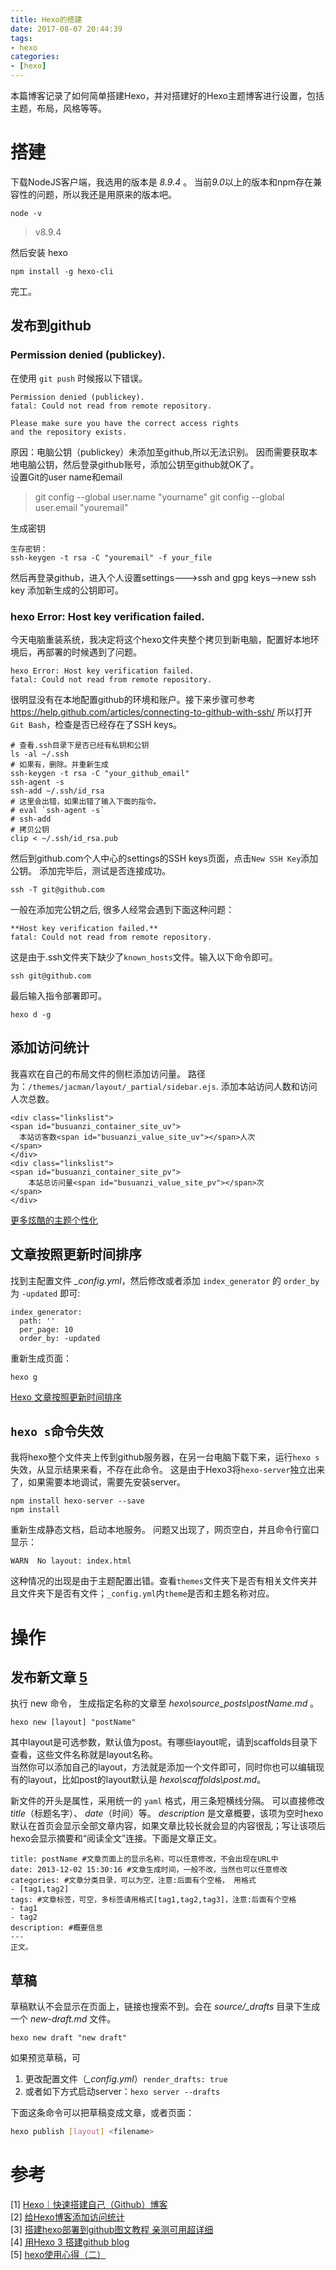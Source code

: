 ```yaml
---
title: Hexo的搭建
date: 2017-08-07 20:44:39
tags:
- hexo
categories:
- [hexo]
---
```


本篇博客记录了如何简单搭建Hexo，并对搭建好的Hexo主题博客进行设置，包括主题，布局，风格等等。

<!-- more -->

# 搭建

下载NodeJS客户端，我选用的版本是 *8.9.4* 。 当前*9.0*以上的版本和npm存在兼容性的问题，所以我还是用原来的版本吧。

```
node -v
```

> v8.9.4

然后安装 hexo
```
npm install -g hexo-cli
```
完工。

## 发布到github

### Permission denied (publickey).  

在使用 `git push`  时候报以下错误。

	Permission denied (publickey).
	fatal: Could not read from remote repository.

	Please make sure you have the correct access rights
	and the repository exists.

原因：电脑公钥（publickey）未添加至github,所以无法识别。 因而需要获取本地电脑公钥，然后登录github账号，添加公钥至github就OK了。  
设置Git的user name和email  

> git config --global user.name "yourname"
> git config --global user.email "youremail" 

生成密钥 
```
生存密钥：
ssh-keygen -t rsa -C "youremail" -f your_file
```

然后再登录github，进入个人设置settings--->ssh and gpg keys-->new ssh key 添加新生成的公钥即可。

### hexo Error: Host key verification failed.   


今天电脑重装系统，我决定将这个hexo文件夹整个拷贝到新电脑，配置好本地环境后，再部署的时候遇到了问题。

    hexo Error: Host key verification failed. 
    fatal: Could not read from remote repository.

很明显没有在本地配置github的环境和账户。接下来步骤可参考<https://help.github.com/articles/connecting-to-github-with-ssh/>
所以打开`Git Bash`，检查是否已经存在了SSH keys。
```
# 查看.ssh目录下是否已经有私钥和公钥
ls -al ~/.ssh
# 如果有，删除。并重新生成
ssh-keygen -t rsa -C "your_github_email"
ssh-agent -s
ssh-add ~/.ssh/id_rsa
# 这里会出错，如果出错了输入下面的指令。
# eval `ssh-agent -s`
# ssh-add
# 拷贝公钥
clip < ~/.ssh/id_rsa.pub

```

然后到github.com个人中心的settings的SSH keys页面，点击`New SSH Key`添加公钥。
添加完毕后，测试是否连接成功。
```
ssh -T git@github.com
```
一般在添加完公钥之后, 很多人经常会遇到下面这种问题：
    
    **Host key verification failed.**
    fatal: Could not read from remote repository.

这是由于.ssh文件夹下缺少了`known_hosts`文件。输入以下命令即可。
```
ssh git@github.com
```

最后输入指令部署即可。
```
hexo d -g
```

## 添加访问统计

我喜欢在自己的布局文件的侧栏添加访问量。
路径为：`/themes/jacman/layout/_partial/sidebar.ejs`.
添加本站访问人数和访问人次总数。
```
<div class="linkslist">
<span id="busuanzi_container_site_uv"> 
  本站访客数<span id="busuanzi_value_site_uv"></span>人次
</span>
</div>
<div class="linkslist">
<span id="busuanzi_container_site_pv">
    本站总访问量<span id="busuanzi_value_site_pv"></span>次
</span>
</div>
```


[更多炫酷的主题个性化](http://shenzekun.cn/hexo%E7%9A%84next%E4%B8%BB%E9%A2%98%E4%B8%AA%E6%80%A7%E5%8C%96%E9%85%8D%E7%BD%AE%E6%95%99%E7%A8%8B.html)  

## 文章按照更新时间排序

找到主配置文件 *\_config.yml*，然后修改或者添加 `index_generator` 的 `order_by` 为 `-updated` 即可:

```
index_generator:
  path: ''
  per_page: 10
  order_by: -updated
```

重新生成页面：  
```
hexo g
```

[Hexo 文章按照更新时间排序](http://aiellochan.com/2018/02/13/hexo/Hexo-%E6%96%87%E7%AB%A0%E6%8C%89%E7%85%A7%E6%9B%B4%E6%96%B0%E6%97%B6%E9%97%B4%E6%8E%92%E5%BA%8F/)  

## `hexo s`命令失效

我将hexo整个文件夹上传到github服务器，在另一台电脑下载下来，运行`hexo s`失效，从显示结果来看，不存在此命令。
这是由于Hexo3将`hexo-server`独立出来了，如果需要本地调试，需要先安装server。
```
npm install hexo-server --save
npm install 
```
重新生成静态文档，启动本地服务。
问题又出现了，网页空白，并且命令行窗口显示：
    
    WARN  No layout: index.html

这种情况的出现是由于主题配置出错。查看`themes`文件夹下是否有相关文件夹并且文件夹下是否有文件；`_config.yml`内`theme`是否和主题名称对应。


# 操作

## 发布新文章 [5](https://lanjingling.github.io/2015/09/24/use-of-hexo-2/)

执行 new 命令， 生成指定名称的文章至 *hexo\source_posts\postName.md* 。  

```
hexo new [layout] "postName" 
```

其中layout是可选参数，默认值为post。有哪些layout呢，请到scaffolds目录下查看，这些文件名称就是layout名称。  
当然你可以添加自己的layout，方法就是添加一个文件即可，同时你也可以编辑现有的layout，比如post的layout默认是 *hexo\scaffolds\post.md*。  



新文件的开头是属性，采用统一的 `yaml` 格式，用三条短横线分隔。
可以直接修改 *title*（标题名字）、 *date*（时间）等。 *description* 是文章概要，该项为空时hexo默认在首页会显示全部文章内容，如果文章比较长就会显的内容很乱；写让该项后hexo会显示摘要和“阅读全文”连接。下面是文章正文。  


    title: postName #文章页面上的显示名称，可以任意修改，不会出现在URL中
    date: 2013-12-02 15:30:16 #文章生成时间，一般不改，当然也可以任意修改
    categories: #文章分类目录，可以为空，注意:后面有个空格， 用格式
    - [tag1,tag2]
    tags: #文章标签，可空，多标签请用格式[tag1,tag2,tag3]，注意:后面有个空格
    - tag1
    - tag2
    description: #概要信息
    ---
    正文。

## 草稿

草稿默认不会显示在页面上，链接也搜索不到。会在 *source/_drafts* 目录下生成一个 *new-draft.md* 文件。  
```
hexo new draft "new draft"
```

如果预览草稿，可
1. 更改配置文件（*_config.yml*）`render_drafts: true`  
2. 或者如下方式启动server：`hexo server --drafts`  

下面这条命令可以把草稿变成文章，或者页面：
```sh
hexo publish [layout] <filename>
```



# 参考  
[1] [Hexo｜快速搭建自己（Github）博客](http://www.jianshu.com/p/808554f12929)  
[2] [给Hexo博客添加访问统计](http://www.jianshu.com/p/8a8f880f40c0)  
[3] [搭建hexo部署到github图文教程 亲测可用超详细](https://m.paopaoche.net/new/85988)  
[4] [用Hexo 3 搭建github blog](http://forsweet.github.io/hexo/%E7%94%A8Hexo%E6%90%AD%E5%BB%BAGithub%E5%8D%9A%E5%AE%A2/)  
[5] [hexo使用心得（二）](https://lanjingling.github.io/2015/09/24/use-of-hexo-2/)